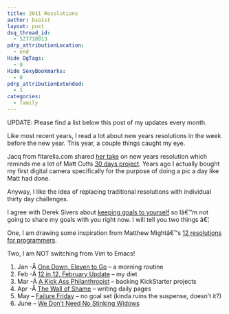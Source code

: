 ```yaml
---
title: 2011 Resolutions
author: bsoist
layout: post
dsq_thread_id:
  - 527718813
pdrp_attributionLocation:
  - end
Hide OgTags:
  - 0
Hide SexyBookmarks:
  - 0
pdrp_attributionExtended:
  - 1
categories:
  - family
---
```

UPDATE: Please find a list below this post of my updates every month.

Like most recent years, I read a lot about new years resolutions in the week before the new year. This year, a couple things caught my eye.

Jacq from fitarella.com shared [her take][1] on new years resolution which reminds me a lot of Matt Cutts [30 days project][2]. Years ago I actually bought my first digital camera specifically for the purpose of doing a pic a day like Matt had done.

Anyway, I like the idea of replacing traditional resolutions with individual thirty day challenges.

I agree with Derek Sivers about [keeping goals to yourself][3] so Iâ€™m not going to share my goals with you right now. I will tell you two things â€¦

One, I am drawing some inspiration from Matthew Mightâ€™s [12 resolutions for programmers][4].

Two, I am NOT switching from Vim to Emacs!

  1. Jan -Â [One Down, Eleven to Go][5] &#8211; a morning routine
  2. Feb -Â [12 in 12, February Update][6] &#8211; my diet
  3. Mar -Â [A Kick Ass Philanthropist][7] &#8211; backing KickStarter projects
  4. Apr -Â [The Wall of Shame][8] &#8211; writing daily pages
  5. May &#8211; [Failure Friday][9] &#8211; no goal set (kinda ruins the suspense, doesn&#8217;t it?)
  6. June &#8211; [We Don&#8217;t Need No Stinking Widows][10]

 [1]: http://fitarella.com/2011/12/12in12/
 [2]: http://www.mattcutts.com/blog/type/30-days/
 [3]: http://www.ted.com/talks/lang/en/derek_sivers_keep_your_goals_to_yourself.html
 [4]: http://matt.might.net/articles/programmers-resolutions/
 [5]: http://whsjr.soistmann.com/oped/2012/02/01/one-down-eleven-to-go/
 [6]: http://whsjr.soistmann.com/oped/2012/02/29/12in12february/
 [7]: http://whsjr.soistmann.com/oped/2012/03/31/a-kick-ass-philanthropist/
 [8]: http://whsjr.soistmann.com/oped/2012/05/01/the-wall-of-shame/
 [9]: http://whsjr.soistmann.com/oped/2012/06/01/failure-friday-2/
 [10]: http://whsjr.soistmann.com/oped/2012/07/02/we-dont-need-no-stinking-windows/
